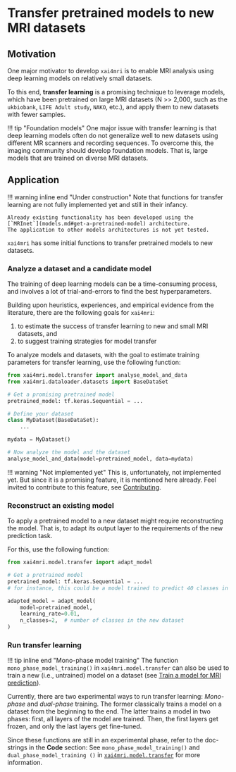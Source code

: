 # Transfer pretrained models to new MRI datasets

## Motivation

One major motivator to develop `xai4mri` is to enable MRI analysis using deep learning models
on relatively small datasets.

To this end, **transfer learning** is a promising technique to leverage models,
which have been pretrained on large MRI datasets
(N >> 2,000, such as the `ukbiobank`, `LIFE Adult study`, `NAKO`, etc.),
and apply them to new datasets with fewer samples.

!!! tip "Foundation models"
    One major issue with transfer learning is that deep learning models often do not generalize
    well to new datasets using different MR scanners and recording sequences.
    To overcome this, the imaging community should develop foundation models.
    That is, large models that are trained on diverse MRI datasets.

## Application

!!! warning inline end "Under construction"
    Note that functions for transfer learning are not fully implemented yet and still in their infancy.

    Already existing functionality has been developed using the
    [`MRInet`](models.md#get-a-pretrained-model) architecture.
    The application to other models architectures is not yet tested.

`xai4mri` has some initial functions to transfer pretrained models to new datasets.


### Analyze a dataset and a candidate model

The training of deep learning models can be a time-consuming process,
and involves a lot of trial-and-errors to find the best hyperparameters.

Building upon heuristics, experiences, and empirical evidence from the literature,
there are the following goals for `xai4mri`:

1. to estimate the success of transfer learning to new and small MRI datasets, and
2. to suggest training strategies for model transfer

To analyze models and datasets, with the goal to estimate training parameters for transfer learning,
use the following function:

```python
from xai4mri.model.transfer import analyse_model_and_data
from xai4mri.dataloader.datasets import BaseDataSet

# Get a promising pretrained model
pretrained_model: tf.keras.Sequential = ...

# Define your dataset
class MyDataset(BaseDataSet):
    ...

mydata = MyDataset()

# Now analyze the model and the dataset
analyse_model_and_data(model=pretrained_model, data=mydata)
```

!!! warning "Not implemented yet"
    This is, unfortunately, not implemented yet.
    But since it is a promising feature, it is mentioned here already.
    Feel invited to contribute to this feature, see [Contributing](contributing.md).

### Reconstruct an existing model

To apply a pretrained model to a new dataset might require reconstructing the model.
That is, to adapt its output layer to the requirements of the new prediction task.

For this, use the following function:

```python
from xai4mri.model.transfer import adapt_model

# Get a pretrained model
pretrained_model: tf.keras.Sequential = ...
# for instance, this could be a model trained to predict 40 classes in a large MRI dataset

adapted_model = adapt_model(
    model=pretrained_model,
    learning_rate=0.01,
    n_classes=2,  # number of classes in the new dataset
)
```

### Run transfer learning

!!! tip inline end "Mono-phase model training"
    The function `mono_phase_model_training()` in `xai4mri.model.transfer`
    can also be used to train a new (i.e., untrained) model on a dataset
    (see [Train a model for MRI prediction](models.md#train-a-model-for-mri-prediction)).

Currently, there are two experimental ways to run transfer learning:
*Mono-phase* and *dual-phase* training.
The former classically trains a model on a dataset from the beginning to the end.
The latter trains a model in two phases:
first, all layers of the model are trained.
Then, the first layers get frozen, and only the last layers get fine-tuned.

Since these functions are still in an experimental phase,
refer to the doc-strings in the **Code** section:
See `mono_phase_model_training()` and `dual_phase_model_training ()`
in [`xai4mri.model.transfer`](reference/model/transfer.md) for more information.
